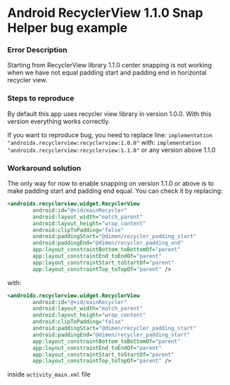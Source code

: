 # Android RecyclerView 1.1.0 Snap Helper bug example

### Error Description

Starting from RecyclerView library 1.1.0 center snapping is not working when we have not equal padding start and padding end in horizontal recycler view.

### Steps to reproduce

By default this app uses recycler view library in version 1.0.0. With this version everything works correctly.

If you want to reproduce bug, you need to replace line: 
`implementation "androidx.recyclerview:recyclerview:1.0.0"` 
with:
`implementation "androidx.recyclerview:recyclerview:1.1.0"` or any version above 1.1.0

### Workaround solution

The only way for now to enable snapping on version 1.1.0 or above is to make padding start and padding end equal.
You can check it by replacing:

```xml
<androidx.recyclerview.widget.RecyclerView
        android:id="@+id/mainRecycler"
        android:layout_width="match_parent"
        android:layout_height="wrap_content"
        android:clipToPadding="false"
        android:paddingStart="@dimen/recycler_padding_start"
        android:paddingEnd="@dimen/recycler_padding_end"
        app:layout_constraintBottom_toBottomOf="parent"
        app:layout_constraintEnd_toEndOf="parent"
        app:layout_constraintStart_toStartOf="parent"
        app:layout_constraintTop_toTopOf="parent" />
``` 
with:
```xml
<androidx.recyclerview.widget.RecyclerView
        android:id="@+id/mainRecycler"
        android:layout_width="match_parent"
        android:layout_height="wrap_content"
        android:clipToPadding="false"
        android:paddingStart="@dimen/recycler_padding_start"
        android:paddingEnd="@dimen/recycler_padding_start"
        app:layout_constraintBottom_toBottomOf="parent"
        app:layout_constraintEnd_toEndOf="parent"
        app:layout_constraintStart_toStartOf="parent"
        app:layout_constraintTop_toTopOf="parent" />
```

inside `activity_main.xml` file